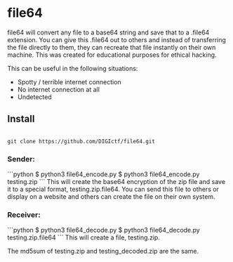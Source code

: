 # file64
file64 will convert any file to a base64 string and save that to a .file64 extension. You can give this .file64 out to others and instead of transferring the file directly to them, they can recreate that file instantly on their own machine. This was created for educational purposes for ethical hacking.

This can be useful in the following situations:
<ul>
<li>Spotty / terrible internet connection</li>
<li>No internet connection at all</li>
<li>Undetected</li>
</ul>
<h2>Install</h2>
<code>
git clone https://github.com/DIGIctf/file64.git
</code>


<h3>Sender:</h3>
```python
$ python3 file64_encode.py <input_file>
$ python3 file64_encode.py testing.zip
```
This will create the base64 encryption of the zip file and save it to a special format, testing.zip.file64. You can send this file to others or display on a website and others can create the file on their own system. 

<h3>Receiver:</h3>
```python
$ python3 file64_decode.py <file64_encoded_file>
$ python3 file64_decode.py testing.zip.file64
```
This will create a file, testing.zip. 

The md5sum of testing.zip and testing_decoded.zip are the same. 



